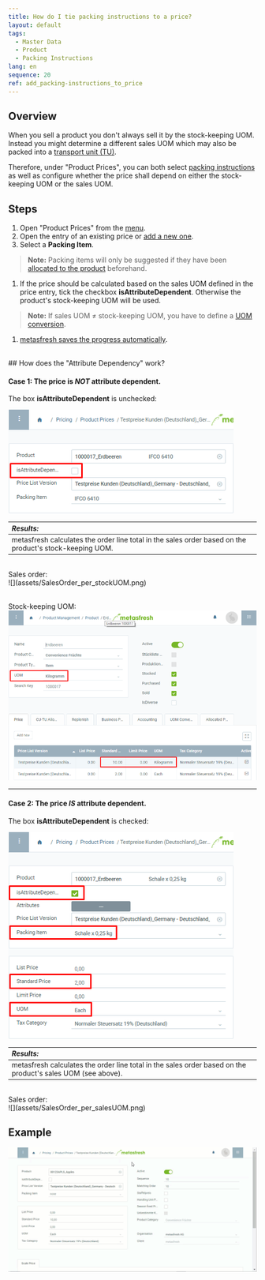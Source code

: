 ```yaml
---
title: How do I tie packing instructions to a price?
layout: default
tags:
  - Master Data
  - Product
  - Packing Instructions
lang: en
sequence: 20
ref: add_packing-instructions_to_price
---
```


## Overview
When you sell a product you don't always sell it by the stock-keeping UOM. Instead you might determine a different sales UOM which may also be packed into a [transport unit (TU)](Handling_Unit_System).

Therefore, under "Product Prices", you can both select [packing instructions](Create_packing_instructions) as well as configure whether the price shall depend on either the stock-keeping UOM or the sales UOM.

## Steps
1. Open "Product Prices" from the [menu](Menu).
1. Open the entry of an existing price or [add a new one](Add_price).
1. Select a **Packing Item**.
 >**Note:** Packing items will only be suggested if they have been [allocated to the product](CU-TU_Allocation) beforehand.

1. If the price should be calculated based on the sales UOM defined in the price entry, tick the checkbox **isAttributeDependent**. Otherwise the product's stock-keeping UOM will be used.
 >**Note:** If sales UOM ≠ stock-keeping UOM, you have to define a [UOM conversion](Convert_UOMs).

1. [metasfresh saves the progress automatically](Saveindicator).

<br>
## How does the "Attribute Dependency" work?

#### Case 1: The price is *NOT* attribute dependent.
The box **isAttributeDependent** is unchecked:

![](assets/Price_not_AttributeDependent.png)

| *Results:* |
| :--- |
| metasfresh calculates the order line total in the sales order based on the product's stock-keeping UOM. |

<br>
Sales order:<br>
![](assets/SalesOrder_per_stockUOM.png)<br><br>

Stock-keeping UOM:<br>
![](assets/stockUOM_PriceTab.png)

---

#### Case 2: The price *IS* attribute dependent.
The box **isAttributeDependent** is checked:

![](assets/Price_AttributeDependent.png)

| *Results:* |
| :--- |
| metasfresh calculates the order line total in the sales order based on the product's sales UOM (see above). |

<br>
Sales order:<br>
![](assets/SalesOrder_per_salesUOM.png)

## Example
![](assets/Add_packing-instructions_to_price.gif)
